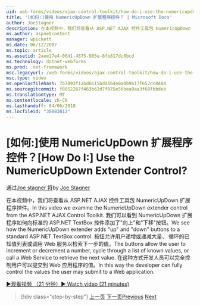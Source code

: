 ```yaml
---
uid: web-forms/videos/ajax-control-toolkit/how-do-i-use-the-numericupdown-extender-control
title: '[如何:]使用 NumericUpDown 扩展程序控件？ | Microsoft Docs'
author: JoeStagner
description: 在本视频中，我们将查看从 ASP.NET AJAX 控件工具包 NumericUpDown 扩展程序控件。 我们可以看到如何 NumericUpDown 扩展程序添加向上和向下...
ms.author: aspnetcontent
manager: wpickett
ms.date: 06/12/2007
ms.topic: article
ms.assetid: 2aee17e4-06d1-4875-985e-8fb817dc8bcd
ms.technology: dotnet-webforms
ms.prod: .net-framework
msc.legacyurl: /web-forms/videos/ajax-control-toolkit/how-do-i-use-the-numericupdown-extender-control
msc.type: video
ms.openlocfilehash: 7b7893f1abd6615bdd1b4e0a0b9617f657dc0484
ms.sourcegitcommit: f8852267f463b62d7f975e56bea9aa3f68fbbdeb
ms.translationtype: MT
ms.contentlocale: zh-CN
ms.lasthandoff: 04/06/2018
ms.locfileid: "30883812"
---
```

<a name="how-do-i-use-the-numericupdown-extender-control"></a><span data-ttu-id="64452-105">[如何:]使用 NumericUpDown 扩展程序控件？</span><span class="sxs-lookup"><span data-stu-id="64452-105">[How Do I:] Use the NumericUpDown Extender Control?</span></span>
====================
<span data-ttu-id="64452-106">通过[Joe stagner 将](https://github.com/JoeStagner)</span><span class="sxs-lookup"><span data-stu-id="64452-106">by [Joe Stagner](https://github.com/JoeStagner)</span></span>

<span data-ttu-id="64452-107">在本视频中，我们将查看从 ASP.NET AJAX 控件工具包 NumericUpDown 扩展程序控件。</span><span class="sxs-lookup"><span data-stu-id="64452-107">In this video we examine the NumericUpDown extender control from the ASP.NET AJAX Control Toolkit.</span></span> <span data-ttu-id="64452-108">我们可以看到 NumericUpDown 扩展程序如何向标准的 ASP.NET TextBox 控件添加了"向上"和"下移"按钮。</span><span class="sxs-lookup"><span data-stu-id="64452-108">We see how the NumericUpDown extender adds "up" and "down" buttons to a standard ASP.NET TextBox control.</span></span> <span data-ttu-id="64452-109">按钮允许用户递增或递减大量、 循环的已知值列表或调用 Web 服务以检索下一步的值。</span><span class="sxs-lookup"><span data-stu-id="64452-109">The buttons allow the user to increment or decrement a number, cycle through a list of known values, or call a Web Service to retrieve the next value.</span></span> <span data-ttu-id="64452-110">在这种方式开发人员可以完全控制用户可以提交到 Web 应用程序的值。</span><span class="sxs-lookup"><span data-stu-id="64452-110">In this way the developer can fully control the values the user may submit to a Web application.</span></span>

[<span data-ttu-id="64452-111">&#9654;观看视频 （21 分钟）</span><span class="sxs-lookup"><span data-stu-id="64452-111">&#9654; Watch video (21 minutes)</span></span>](https://channel9.msdn.com/Blogs/ASP-NET-Site-Videos/how-do-i-use-the-numericupdown-extender-control)

> [!div class="step-by-step"]
> <span data-ttu-id="64452-112">[上一页](how-do-i-use-the-pagingbulletedlist-extender-control.md)
> [下一页](how-do-i-use-the-aspnet-ajax-validatorcallout-extender.md)</span><span class="sxs-lookup"><span data-stu-id="64452-112">[Previous](how-do-i-use-the-pagingbulletedlist-extender-control.md)
[Next](how-do-i-use-the-aspnet-ajax-validatorcallout-extender.md)</span></span>
